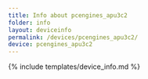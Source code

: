 ```yaml
---
title: Info about pcengines_apu3c2
folder: info
layout: deviceinfo
permalink: /devices/pcengines_apu3c2/
device: pcengines_apu3c2
---
```

{% include templates/device_info.md %}
